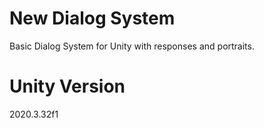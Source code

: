 # New Dialog System
 Basic Dialog System for Unity with responses and portraits.
 
# Unity Version
 2020.3.32f1
